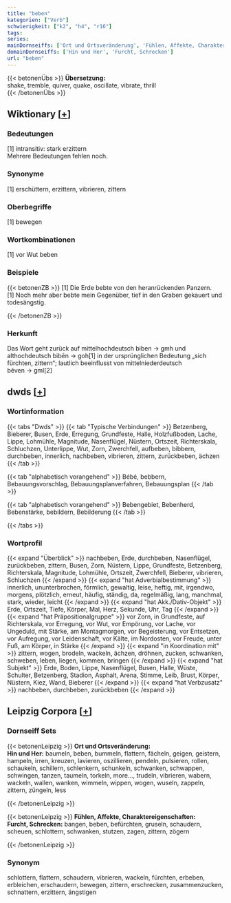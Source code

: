 ```yaml
---
title: "beben"
kategorien: ["Verb"]
schwierigkeit: ["k2", "h4", "r16"]
tags:
series:
mainDornseiffs: ['Ort und Ortsveränderung', 'Fühlen, Affekte, Charaktereigenschaften']
domainDornseiffs: ['Hin und Her', 'Furcht, Schrecken']
url: "beben"
---
```


{{< betonenÜbs >}}
**Übersetzung:**  
shake, tremble, quiver, quake, oscillate, vibrate, thrill  
{{< /betonenÜbs >}}

## Wiktionary [[+](https://de.wiktionary.org/wiki/beben)]

### Bedeutungen
[1] intransitiv: stark erzittern  
Mehrere Bedeutungen fehlen noch.  

### Synonyme
[1] erschüttern, erzittern, vibrieren, zittern  

### Oberbegriffe
[1] bewegen  

### Wortkombinationen
[1] vor Wut beben  

### Beispiele
{{< betonenZB >}}
[1] Die Erde bebte von den heranrückenden Panzern.  
[1] Noch mehr aber bebte mein Gegenüber, tief in den Graben gekauert und todesängstig.  

{{< /betonenZB >}}
### Herkunft
Das Wort geht zurück auf mittelhochdeutsch biben → gmh und althochdeutsch bibēn → goh[1] in der ursprünglichen Bedeutung „sich fürchten, zittern“; lautlich beeinflusst von mittelniederdeutsch bēven → gml[2]  



## dwds [[+](https://www.dwds.de/wb/beben)]

### Wortinformation
{{< tabs "Dwds" >}}
{{< tab "Typische Verbindungen" >}}
Betzenberg, Bieberer, Busen, Erde, Erregung, Grundfeste, Halle, Holzfußboden, Lache, Lippe, Lohmühle, Magnitude, Nasenflügel, Nüstern, Ortszeit, Richterskala, Schluchzen, Unterlippe, Wut, Zorn, Zwerchfell, aufbeben, bibbern, durchbeben, innerlich, nachbeben, vibrieren, zittern, zurückbeben, ächzen
{{< /tab >}}

{{< tab "alphabetisch vorangehend" >}}
Bébé, bebbern, Bebauungsvorschlag, Bebauungsplanverfahren, Bebauungsplan
{{< /tab >}}

{{< tab "alphabetisch vorangehend" >}}
Bebengebiet, Bebenherd, Bebenstärke, bebildern, Bebilderung
{{< /tab >}}

{{< /tabs >}}

### Wortprofil
{{< expand "Überblick" >}} nachbeben, Erde, durchbeben, Nasenflügel, zurückbeben, zittern, Busen, Zorn, Nüstern, Lippe, Grundfeste, Betzenberg, Richterskala, Magnitude, Lohmühle, Ortszeit, Zwerchfell, Bieberer, vibrieren, Schluchzen {{< /expand >}}
{{< expand "hat Adverbialbestimmung" >}} innerlich, ununterbrochen, förmlich, gewaltig, leise, heftig, mit, irgendwo, morgens, plötzlich, erneut, häufig, ständig, da, regelmäßig, lang, manchmal, stark, wieder, leicht {{< /expand >}}
{{< expand "hat Akk./Dativ-Objekt" >}} Erde, Ortszeit, Tiefe, Körper, Mal, Herz, Sekunde, Uhr, Tag {{< /expand >}}
{{< expand "hat Präpositionalgruppe" >}} vor Zorn, in Grundfeste, auf Richterskala, vor Erregung, vor Wut, vor Empörung, vor Lache, vor Ungeduld, mit Stärke, am Montagmorgen, vor Begeisterung, vor Entsetzen, vor Aufregung, vor Leidenschaft, vor Kälte, im Nordosten, vor Freude, unter Fuß, am Körper, in Stärke {{< /expand >}}
{{< expand "in Koordination mit" >}} zittern, wogen, brodeln, wackeln, ächzen, dröhnen, zucken, schwanken, schweben, leben, liegen, kommen, bringen {{< /expand >}}
{{< expand "hat Subjekt" >}} Erde, Boden, Lippe, Nasenflügel, Busen, Halle, Wüste, Schulter, Betzenberg, Stadion, Asphalt, Arena, Stimme, Leib, Brust, Körper, Nüstern, Kiez, Wand, Bieberer {{< /expand >}}
{{< expand "hat Verbzusatz" >}} nachbeben, durchbeben, zurückbeben {{< /expand >}}

## Leipzig Corpora [[+](https://corpora.uni-leipzig.de/en/res?word=beben&corpusId=deu_newscrawl-public_2018)]

### Dornseiff Sets
{{< betonenLeipzig >}}
**Ort und Ortsveränderung:**  
**Hin und Her:** baumeln, beben, bummeln, flattern, fächeln, geigen, geistern, hampeln, irren, kreuzen, lavieren, oszillieren, pendeln, pulsieren, rollen, schaukeln, schillern, schlenkern, schunkeln, schwanken, schwappen, schwingen, tanzen, taumeln, torkeln, more..., trudeln, vibrieren, wabern, wackeln, wallen, wanken, wimmeln, wippen, wogen, wuseln, zappeln, zittern, züngeln, less  

{{< /betonenLeipzig >}}


{{< betonenLeipzig >}}
**Fühlen, Affekte, Charaktereigenschaften:**  
**Furcht, Schrecken:** bangen, beben, befürchten, gruseln, schaudern, scheuen, schlottern, schwanken, stutzen, zagen, zittern, zögern  

{{< /betonenLeipzig >}}

### Synonym
schlottern, flattern, schaudern, vibrieren, wackeln, fürchten, erbeben, erbleichen, erschaudern, bewegen, zittern, erschrecken, zusammenzucken, schnattern, erzittern, ängstigen

